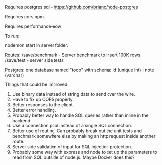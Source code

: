 Requires postgres sql - https://github.com/brianc/node-postgres

Requires cors npm.

Requires performance-now

To run:

nodemon start in server folder.

Routes:
/save/benchmark - Server benchmark to insert 100K rows
/save/test - server side tests

Postgres:
one database named "todo" with schema:
id (unique int) | note (varchar)

Things that could be improved:

1. Use binary data instead of string data to send over the wire.
2. Have to fix up CORS properly.
3. Better responses to the client.
4. Better error handling.
5. Probably better way to handle SQL queries rather than inline in the backend.
6. Use a connection pool instead of a single SQL connection.
7. Better use of routing. Can probably break out the unit tests and benchmark somewhere else by making an http request inside another route.
8. Server side validation of input for SQL injection protection.
9. Probably some way with express and node to set up the parameters to read from SQL outside of node.js. Maybe Docker does this?

